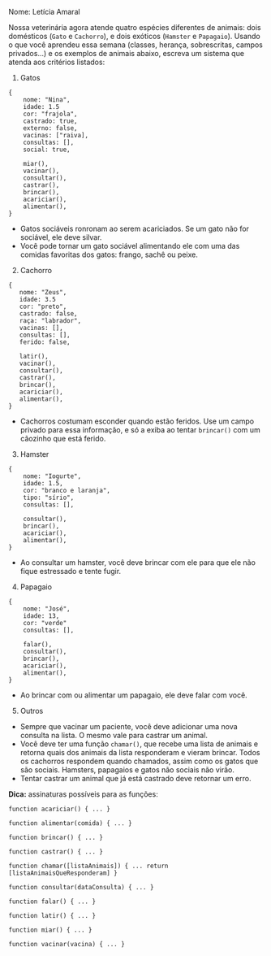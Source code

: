 Nome: Letícia Amaral

Nossa veterinária agora atende quatro espécies diferentes de animais: dois domésticos (`Gato` e `Cachorro`), e dois exóticos (`Hamster` e `Papagaio`). Usando o que você aprendeu essa semana (classes, herança, sobrescritas, campos privados...) e os exemplos de animais abaixo, escreva um sistema que atenda aos critérios listados:

1. Gatos

```
{
    nome: "Nina",
    idade: 1.5
    cor: "frajola",
    castrado: true,
    externo: false,
    vacinas: ["raiva],
    consultas: [],
    social: true,

    miar(),
    vacinar(),
    consultar(),
    castrar(),
    brincar(),
    acariciar(),
    alimentar(),
}
```

- Gatos sociáveis ronronam ao serem acariciados. Se um gato não for sociável, ele deve silvar.
- Você pode tornar um gato sociável alimentando ele com uma das comidas favoritas dos gatos: frango, sachê ou peixe.

2.  Cachorro

```
{
   nome: "Zeus",
   idade: 3.5
   cor: "preto",
   castrado: false,
   raça: "labrador",
   vacinas: [],
   consultas: [],
   ferido: false,

   latir(),
   vacinar(),
   consultar(),
   castrar(),
   brincar(),
   acariciar(),
   alimentar(),
}
```

- Cachorros costumam esconder quando estão feridos. Use um campo privado para essa informação, e só a exiba ao tentar `brincar()` com um cãozinho que está ferido.

3. Hamster

```
{
    nome: "Iogurte",
    idade: 1.5,
    cor: "branco e laranja",
    tipo: "sírio",
    consultas: [],

    consultar(),
    brincar(),
    acariciar(),
    alimentar(),
}
```

- Ao consultar um hamster, você deve brincar com ele para que ele não fique estressado e tente fugir.

4. Papagaio

```
{
    nome: "José",
    idade: 13,
    cor: "verde"
    consultas: [],

    falar(),
    consultar(),
    brincar(),
    acariciar(),
    alimentar(),
}
```

- Ao brincar com ou alimentar um papagaio, ele deve falar com você.

5. Outros

- Sempre que vacinar um paciente, você deve adicionar uma nova consulta na lista. O mesmo vale para castrar um animal.
- Você deve ter uma função `chamar()`, que recebe uma lista de animais e retorna quais dos animais da lista responderam e vieram brincar. Todos os cachorros respondem quando chamados, assim como os gatos que são sociais. Hamsters, papagaios e gatos não sociais não virão.
- Tentar castrar um animal que já está castrado deve retornar um erro.

**Dica:** assinaturas possíveis para as funções:

```
function acariciar() { ... }

function alimentar(comida) { ... }

function brincar() { ... }

function castrar() { ... }

function chamar([listaAnimais]) { ... return [listaAnimaisQueResponderam] }

function consultar(dataConsulta) { ... }

function falar() { ... }

function latir() { ... }

function miar() { ... }

function vacinar(vacina) { ... }
```
